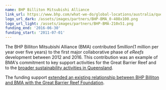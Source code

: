 ```yaml
---
name: BHP Billiton Mitsubishi Alliance
link_url: https://www.bhp.com/what-we-do/global-locations/australia/queensland
logo_url_dark: /assets/images/partners/BHP-BMA_0-408x100.png
logo_url_light: /assets/images/partners/BHP-BMA-210x51.png
funding_end: '2016-06-30'
funding_start: '2011-07-01'
---
```

The BHP Billiton Mitsubishi Alliance (BMA) contributed $5 million ($1 million per year over five years) to the first major collaborative phase of *eReefs* development between 2012 and 2016. This contribution was an example of BMA's commitment to key support activities for the Great Barrier Reef and to the [broader sustainability activities in Queensland](https://www.bhp.com/-/media/bhp/documents/investors/reports/2014/bhpbillitonourcontribution2014.pdf).

The funding support [extended an existing relationship between BHP Billiton and BMA with the Great Barrier Reef Foundation](https://www.bhp.com/news/articles/2015/05/new-7-million-partnership-to-help-protect-great-barrier-reef).
